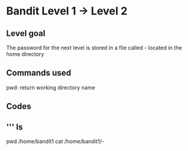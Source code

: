 # Bandit Level 1 → Level 2

## Level goal

The password for the next level is stored in a file called - located in the home directory

## Commands used

pwd: return working directory name

## Codes

'''
ls
-
pwd
/home/bandit1
cat /home/bandit1/-

